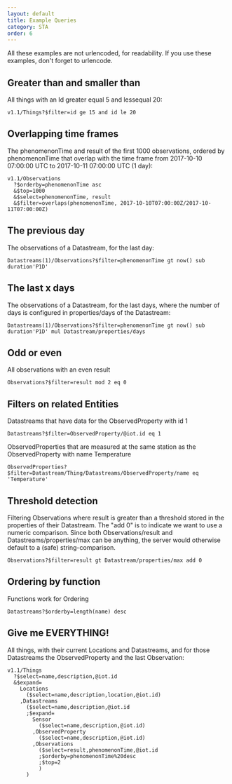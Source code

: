 ```yaml
---
layout: default
title: Example Queries
category: STA
order: 6
---
```


All these examples are not urlencoded, for readability. If you use these examples, don't forget to urlencode.

## Greater than and smaller than
All things with an Id greater equal 5 and lessequal 20:

`v1.1/Things?$filter=id ge 15 and id le 20`

## Overlapping time frames
The phenomenonTime and result of the first 1000 observations, ordered by phenomenonTime that overlap with the time frame from 2017-10-10 07:00:00 UTC to 2017-10-11 07:00:00 UTC (1 day):
```
v1.1/Observations
  ?$orderby=phenomenonTime asc
  &$top=1000
  &$select=phenomenonTime, result
  &$filter=overlaps(phenomenonTime, 2017-10-10T07:00:00Z/2017-10-11T07:00:00Z)
```

## The previous day
The observations of a Datastream, for the last day:

```
Datastreams(1)/Observations?$filter=phenomenonTime gt now() sub duration'P1D'
```

## The last x days

The observations of a Datastream, for the last days, where the number of days is configured in properties/days of the Datastream:

```
Datastreams(1)/Observations?$filter=phenomenonTime gt now() sub duration'P1D' mul Datastream/properties/days
```

## Odd or even

All observations with an even result
```
Observations?$filter=result mod 2 eq 0
```

## Filters on related Entities

Datastreams that have data for the ObservedProperty with id 1
```
Datastreams?$filter=ObservedProperty/@iot.id eq 1
```

ObservedProperties that are measured at the same station as the ObservedProperty with name Temperature
```
ObservedProperties?$filter=Datastream/Thing/Datastreams/ObservedProperty/name eq 'Temperature'
```


## Threshold detection

Filtering Observations where result is greater than a threshold stored in the properties of their Datastream. The "add 0" is to indicate we want to use a numeric comparison. Since both Observations/result and Datastreams/properties/max can be anything, the server would otherwise default to a (safe) string-comparison.
```
Observations?$filter=result gt Datastream/properties/max add 0
```

## Ordering by function

Functions work for Ordering
```
Datastreams?$orderby=length(name) desc
```

## Give me EVERYTHING!
All things, with their current Locations and Datastreams, and for those Datastreams the ObservedProperty and the last Observation:
```
v1.1/Things
  ?$select=name,description,@iot.id
  &$expand=
    Locations
      ($select=name,description,location,@iot.id)
    ,Datastreams
      ($select=name,description,@iot.id
      ;$expand=
        Sensor
          ($select=name,description,@iot.id)
        ,ObservedProperty
          ($select=name,description,@iot.id)
        ,Observations
          ($select=result,phenomenonTime,@iot.id
          ;$orderby=phenomenonTime%20desc
          ;$top=2
          )
      )
```


